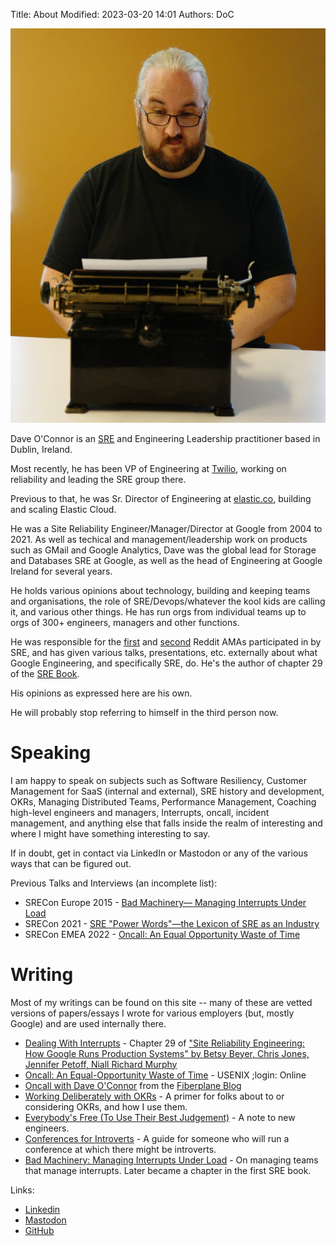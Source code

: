 Title: About
Modified: 2023-03-20 14:01
Authors: DoC

<a href="/images/daveoc-typewriter.png"><img src="/images/daveoc-typewriter.png"/></a>

Dave O'Connor is an [SRE][sre] and Engineering Leadership practitioner based in Dublin, Ireland. 

Most recently, he has been VP of Engineering at [Twilio](https://www.twilio.com/), working on reliability and leading the SRE group there.

Previous to that, he was Sr. Director of Engineering at [elastic.co](https://www.elastic.co), building and scaling Elastic Cloud.

He was a Site Reliability Engineer/Manager/Director at Google from 2004 to 2021. As well as techical and management/leadership work on products such as GMail and Google Analytics, Dave was the global lead for Storage and Databases SRE at Google, as well as the head of Engineering at Google Ireland for several years.

He holds various opinions about technology, building and keeping teams and organisations, the role of SRE/Devops/whatever the kool kids are calling it, and various other things. He has run orgs from individual teams up to orgs of 300+ engineers, managers and other functions.

He was responsible for the [first][ama1] and [second][ama2] Reddit AMAs participated in by SRE, and has given various talks, presentations, etc. externally about what Google Engineering, and specifically SRE, do. He's the author of chapter 29 of the [SRE Book][srebook].

His opinions as expressed here are his own.

He will probably stop referring to himself in the third person now.


Speaking
========

I am happy to speak on subjects such as Software Resiliency, Customer Management for SaaS (internal and external), SRE history and development, OKRs, Managing Distributed Teams, Performance Management, Coaching high-level engineers and managers, Interrupts, oncall, incident management, and anything else that falls inside the realm of interesting and where I might have something interesting to say.

If in doubt, get in contact via LinkedIn or Mastodon or any of the various ways that can be figured out.

Previous Talks and Interviews (an incomplete list):

  - SRECon Europe 2015 - [Bad Machinery— Managing Interrupts Under Load](https://www.usenix.org/conference/srecon15europe/program/presentation/oconnor)  
  - SRECon 2021 - [SRE "Power Words"—the Lexicon of SRE as an Industry](https://www.usenix.org/conference/srecon21/presentation/oconnor)
  - SRECon EMEA 2022 - [Oncall: An Equal Opportunity Waste of Time](https://www.usenix.org/conference/srecon22emea/presentation/oconnor)

Writing
=======

Most of my writings can be found on this site -- many of these are vetted versions of papers/essays I wrote for various employers (but, mostly Google) and are used internally there.

  - [Dealing With Interrupts](https://sre.google/sre-book/dealing-with-interrupts/) - Chapter 29 of ["Site Reliability Engineering: How Google Runs Production Systems" by Betsy Beyer, Chris Jones, Jennifer Petoff, Niall Richard Murphy](https://books.google.ie/books/about/Site_Reliability_Engineering.html?id=_4rPCwAAQBAJ&source=kp_book_description&redir_esc=y)
  - [Oncall: An Equal-Opportunity Waste of Time](https://www.usenix.org/publications/loginonline/oncall-equal-opportunity-waste-time) - USENIX ;login: Online
  - [Oncall with Dave O'Connor](https://fiberplane.com/blog/on-call-with-dave-o-connor) from the [Fiberplane Blog](https://fiberplane.com/blog)
  - [Working Deliberately with OKRs](/pages/working-deliberately-with-okrs.html) - A primer for folks about to or considering OKRs, and how I use them.
  - [Everybody's Free (To Use Their Best Judgement)](https://log.andvari.net/everybodys-free-to-use-their-best-judgement.html) - A note to new engineers.
  - [Conferences for Introverts](https://log.andvari.net/pages/conferences-for-introverts.html) - A guide for someone who will run a conference at which there might be introverts.
  - [Bad Machinery: Managing Interrupts Under Load](/pages/bad-machinery.html) - On managing teams that manage interrupts. Later became a chapter in the first SRE book.


Links:
  - [Linkedin](https://www.linkedin.com/in/gerrowadat/)
  - [Mastodon](https://mastodon.ie/@gerrowadat)
  - [GitHub](https://www.github.com/gerrowadat)

  [srebook]: https://sre.google/books/
  [sre]: https://sre.google/
  [ama1]: http://www.reddit.com/r/IAmA/comments/177267/we_are_the_google_site_reliability_team_we_make
  [ama2]: http://www.reddit.com/r/IAmA/comments/1w1y5m/we_are_the_google_site_reliability_engineering

